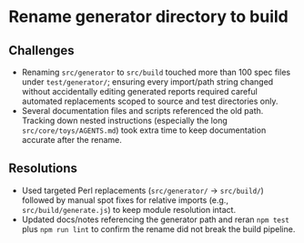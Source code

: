 # Rename generator directory to build

## Challenges
- Renaming `src/generator` to `src/build` touched more than 100 spec files under `test/generator/`; ensuring every import/path string changed without accidentally editing generated reports required careful automated replacements scoped to source and test directories only.
- Several documentation files and scripts referenced the old path. Tracking down nested instructions (especially the long `src/core/toys/AGENTS.md`) took extra time to keep documentation accurate after the rename.

## Resolutions
- Used targeted Perl replacements (`src/generator/` → `src/build/`) followed by manual spot fixes for relative imports (e.g., `src/build/generate.js`) to keep module resolution intact.
- Updated docs/notes referencing the generator path and reran `npm test` plus `npm run lint` to confirm the rename did not break the build pipeline.
